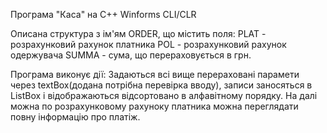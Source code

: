 Програма "Каса" на С++ Winforms CLI/CLR

Описана структура з ім'ям ORDER, що містить поля:
PLAT - розрахунковий рахунок платника
POL - розрахунковий рахунок одержувача
SUMMA - сума, що перераховується в грн.

Програма виконує дії:
Задаються всі вище перераховані парамети через textBox(додана потрібна перевірка вводу), записи заносяться в ListBox і відображаються відсортовано в алфавітному порядку.
На далі можна по розрахунковому рахуноку платника можна переглядати повну інформацію про платіж.
